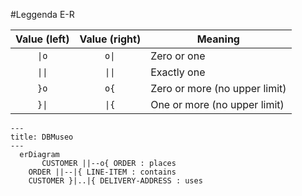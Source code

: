 #Leggenda E-R
<table>
   <thead>
      <tr>
         <th style="text-align:center;">Value (left)</th>
         <th style="text-align:center;">Value (right)</th>
         <th>Meaning</th>
      </tr>
   </thead>
   <tbody>
      <tr>
         <td style="text-align:center;"><code>|o</code></td>
         <td style="text-align:center;"><code>o|</code></td>
         <td>Zero or one</td>
      </tr>
      <tr>
         <td style="text-align:center;"><code>||</code></td>
         <td style="text-align:center;"><code>||</code></td>
         <td>Exactly one</td>
      </tr>
      <tr>
         <td style="text-align:center;"><code>}o</code></td>
         <td style="text-align:center;"><code>o{</code></td>
         <td>Zero or more (no upper limit)</td>
      </tr>
      <tr>
         <td style="text-align:center;"><code>}|</code></td>
         <td style="text-align:center;"><code>|{</code></td>
         <td>One or more (no upper limit)</td>
      </tr>
   </tbody>
</table>

```mermaid
---
title: DBMuseo
---
  erDiagram
       CUSTOMER ||--o{ ORDER : places
    ORDER ||--|{ LINE-ITEM : contains
    CUSTOMER }|..|{ DELIVERY-ADDRESS : uses
```
